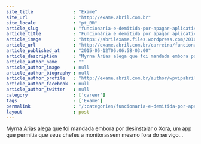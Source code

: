 ```yaml
---
site_title               : "Exame"
site_url                 : "http://exame.abril.com.br"
site_locale              : "pt_BR"
article_slug             : "funcionaria-e-demitida-por-apagar-aplicativo-que-rastreava-sua-localizacao-24-horas-por-dia"
article_title            : "Funcionária é demitida por apagar aplicativo que rastreava sua localização 24 horas por dia"
article_image            : "https://abrilexame.files.wordpress.com/2016/09/size_960_16_9_20151019-26684-9176se.jpg?quality=70&strip=all&w=960"
article_url              : "http://exame.abril.com.br/carreira/funcionaria-e-demitida-por-apagar-aplicativo-que-rastreava-sua-localizacao-24-horas-por-dia/"
article_published_at     : "2015-05-12T06:06:58-03:00"
article_description      : "Myrna Arias alega que foi mandada embora por desinstalar o Xora, um app que permitia que seus chefes a monitorassem mesmo fora do serviço..."
article_author_name      : ""
article_author_image     : null
article_author_biography : null
article_author_profile   : "http://exame.abril.com.br/author/wpvipabril/"
article_author_facebook  : null
article_author_twitter   : null
category                 : ['career']
tags                     : ['Exame']
permalink                : "/:categories/funcionaria-e-demitida-por-apagar-aplicativo-que-rastreava-sua-localizacao-24-horas-por-dia/"
layout                   : post
---
```


Myrna Arias alega que foi mandada embora por desinstalar o Xora, um app que permitia que seus chefes a monitorassem mesmo fora do serviço...
